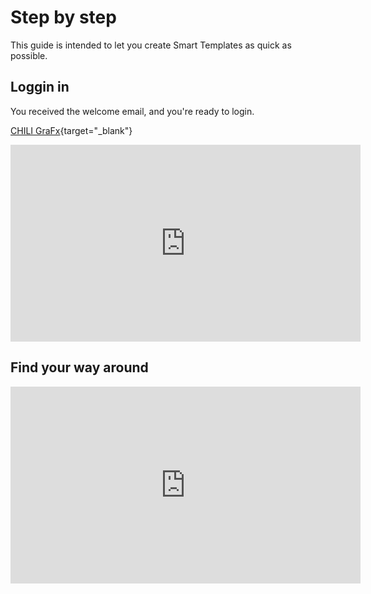 # Step by step

This guide is intended to let you create Smart Templates as quick as possible.

## Loggin in

You received the welcome email, and you're ready to login.

[CHILI GraFx](https://chiligrafx.com){target="_blank"}

<iframe width="560" height="315" src="https://www.youtube.com/embed/6bz-x8oeKMQ?si=qsOe5kGpFNmObqz1" title="YouTube video player" frameborder="0" allow="accelerometer; autoplay; clipboard-write; encrypted-media; gyroscope; picture-in-picture; web-share" referrerpolicy="strict-origin-when-cross-origin" allowfullscreen></iframe>

## Find your way around

<iframe width="560" height="315" src="https://www.youtube.com/embed/RtdVKZQYNBo?si=sQW-0ALbqmH6lnK-" title="YouTube video player" frameborder="0" allow="accelerometer; autoplay; clipboard-write; encrypted-media; gyroscope; picture-in-picture; web-share" referrerpolicy="strict-origin-when-cross-origin" allowfullscreen></iframe>

